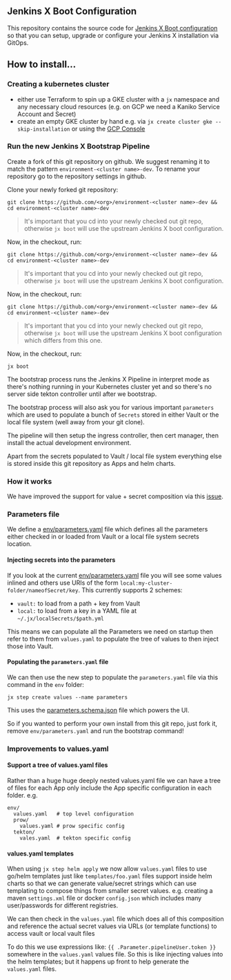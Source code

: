 
## Jenkins X Boot Configuration

This repository contains the source code for [Jenkins X Boot configuration](https://jenkins-x.io/getting-started/boot/) so that you can setup, upgrade or configure your Jenkins X installation via GitOps.

## How to install...

### Creating a kubernetes cluster

* either use Terraform to spin up a GKE cluster with a `jx` namespace and any necessary cloud resources (e.g. on GCP we need a Kaniko Service Account and Secret)
* create an empty GKE cluster by hand e.g. via `jx create cluster gke --skip-installation` or using the [GCP Console](https://console.cloud.google.com/)

### Run the new Jenkins X Bootstrap Pipeline

Create a fork of this git repository on github. We suggest renaming it to match the pattern `environment-<cluster name>-dev`. To rename your repository go to the repository settings in github. 

Clone your newly forked git repository:

```
git clone https://github.com/<org>/environment-<cluster name>-dev && cd environment-<cluster name>-dev
```
 
> It's important that you cd into your newly checked out git repo, otherwise `jx boot` will use the upstream Jenkins X boot
configuration.

Now, in the checkout, run:

```
git clone https://github.com/<org>/environment-<cluster name>-dev && cd environment-<cluster name>-dev
```
 
> It's important that you cd into your newly checked out git repo, otherwise `jx boot` will use the upstream Jenkins X boot
configuration.

Now, in the checkout, run:

```
git clone https://github.com/<org>/environment-<cluster name>-dev && cd environment-<cluster name>-dev
```
 
> It's important that you cd into your newly checked out git repo, otherwise `jx boot` will use the upstream Jenkins X boot
configuration which differs from this one.

Now, in the checkout, run:

``` 
jx boot
``` 

The bootstrap process runs the Jenkins X Pipeline in interpret mode as there's nothing running in your Kubernetes cluster yet and so there's no server side tekton controller until after we bootstrap.

The bootstrap process will also ask you for various important `parameters` which are used to populate a bunch of `Secrets` stored in either Vault or the local file system (well away from your git clone).

The pipeline will then setup the ingress controller, then cert manager, then install the actual development environment.

Apart from the secrets populated to Vault / local file system everything else is stored inside this git repository as Apps and helm charts.


### How it works

We have improved the support for value + secret composition via this [issue](https://github.com/jenkins-x/jx/issues/4328).


### Parameters file

We define a [env/parameters.yaml](https://github.com/jenkins-x/jenkins-x-boot-config/blob/master/env/parameters.yaml) file which defines all the parameters either checked in or loaded from Vault or a local file system secrets location.

#### Injecting secrets into the parameters

If you look at the current [env/parameters.yaml](https://github.com/jenkins-x/jenkins-x-boot-config/blob/master/env/parameters.yaml) file you will see some values inlined and others use URIs of the form `local:my-cluster-folder/nameofSecret/key`. This currently supports 2 schemes:

* `vault:` to load from a path + key from Vault
* `local:` to load from a key in a YAML file at `~/.jx/localSecrets/$path.yml`

This means we can populate all the Parameters we need on startup then refer to them from `values.yaml` to populate the tree of values to then inject those into Vault.


#### Populating the `parameters.yaml` file 

We can then use the new step to populate the `parameters.yaml` file via this command in the `env` folder:

``` 
jx step create values --name parameters
```

This uses the [parameters.schema.json](https://github.com/jenkins-x/jenkins-x-boot-config/blob/master/env/parameters.schema.json) file which powers the UI.

So if you wanted to perform your own install from this git repo, just fork it, remove `env/parameters.yaml` and run the bootstrap command!

### Improvements to values.yaml

#### Support a tree of values.yaml files

Rather than a huge huge deeply nested values.yaml file we can have a tree of files for each App only include the App specific configuration in each folder. e.g.

``` 
env/
  values.yaml   # top level configuration
  prow/
    values.yaml # prow specific config
  tekton/
    vales.yaml  # tekton specific config 
```
  
  
#### values.yaml templates

When using `jx step helm apply` we now allow `values.yaml` files to use go/helm templates just like `templates/foo.yaml` files support inside helm charts so that we can generate value/secret strings which can use templating to compose things from smaller secret values. e.g. creating a maven `settings.xml` file or docker `config.json` which includes many user/passwords for different registries.

We can then check in the `values.yaml` file which does all of this composition and reference the actual secret values via URLs (or template functions) to access vault or local vault files

To do this we use expressions like: `{{ .Parameter.pipelineUser.token }}` somewhere in the `values.yaml` values file. So this is like injecting values into the helm templates; but it happens up front to help generate the `values.yaml` files.

